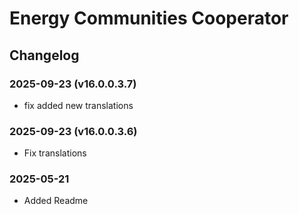 # Energy Communities Cooperator

## Changelog

### 2025-09-23 (v16.0.0.3.7)

- fix added new translations

### 2025-09-23 (v16.0.0.3.6)

- Fix translations

### 2025-05-21

- Added Readme
